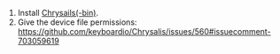 1. Install [Chrysails(-bin)](https://aur.archlinux.org/packages/chrysalis-bin).
2. Give the device file permissions: https://github.com/keyboardio/Chrysalis/issues/560#issuecomment-703059619
